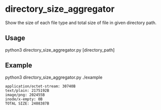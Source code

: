 # directory_size_aggregator
Show the size of each file type and total size of file in given directory path.
## Usage
python3 directory_size_aggregator.py [directory_path]

## Example
python3 directory_size_aggregator.py ./example
```
application/octet-stream: 30740B
text/plain: 2175192B
image/png: 202455B
inode/x-empty: 0B
TOTAL SIZE: 2408387B
```